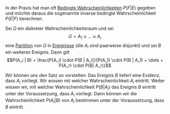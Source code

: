 In der Praxis hat man oft [Bedingte Wahrscheinlichkeiten](Bedingte%20Wahrscheinlichkeiten.md) $P(F|E)$ gegeben und möchte daraus die sogenannte inverse bedingte Wahrscheinlichkeit $P(E|F)$ berechnen.

Sei $\Omega$ ein diskreter Wahrscheinlichkeitsraum und sei
$$\Omega = A_1 \cup \dots \cup A_r$$
eine [Partition](Partition.md) von $\Omega$ in [Ereignisse](Ereignisse.md) (die $A_i$ sind paarweise disjunkt) und sei $B$ ein weiteres Ereignis. Dann gilt
$$P(A_i | B) = \frac{P(A_i) \cdot P(B | A_i)}{P(A_1) \cdot P(B | A_1) + \dots + P(A_r) \cdot P(B| A_r)}$$

Wir können uns den Satz so vorstellen:
Das Ereignis $B$ liefert eine Evidenz, dass $A_i$ vorliegt. Wir wissen mit welcher Wahrscheinlichkeit $A_i$ eintritt. Weiter wissen wir, mit welcher Wahrscheinlichkeit $P(B | A_i)$ das Ereignis $B$ eintritt unter der Voraussetzung, dass $A_i$ vorliegt. Dann können wir die Wahrscheinlichkeit $P(A_i | B)$ von $A_i$ bestimmen unter der Voraussetzung, dass $B$ eintritt.

